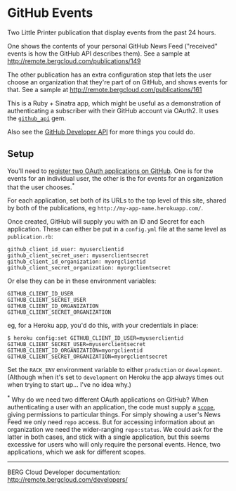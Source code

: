 # GitHub Events

Two Little Printer publication that display events from the past 24 hours. 

One shows the contents of your personal GitHub News Feed ("received" events is how the GitHub API describes them). See a sample at http://remote.bergcloud.com/publications/149

The other publication has an extra configuration step that lets the user choose an organization that they're part of on GitHub, and shows events for that. See a sample at http://remote.bergcloud.com/publications/161

This is a Ruby + Sinatra app, which might be useful as a demonstration of authenticating a subscriber with their GitHub account via OAuth2. It uses the [`github_api`](https://github.com/peter-murach/github/) gem.

Also see the [GitHub Developer API](http://developer.github.com/) for more things you could do.

## Setup

You'll need to [register two OAuth applications on GitHub](https://github.com/settings/applications/new). One is for the events for an individual user, the other is the for events for an organization that the user chooses.<sup>*</sup>

For each application, set both of its URLs to the top level of this site, shared by both of the publications, eg `http://my-app-name.herokuapp.com/`. 

Once created, GitHub will supply you with an ID and Secret for each application. These can either be put in a `config.yml` file at the same level as `publication.rb`:
 
    github_client_id_user: myuserclientid
	github_client_secret_user: myuserclientsecret
	github_client_id_organization: myorgclientid
	github_client_secret_organization: myorgclientsecret

Or else they can be in these environment variables:

    GITHUB_CLIENT_ID_USER
    GITHUB_CLIENT_SECRET_USER
    GITHUB_CLIENT_ID_ORGANIZATION
    GITHUB_CLIENT_SECRET_ORGANIZATION

eg, for a Heroku app, you'd do this, with your credentials in place:

    $ heroku config:set GITHUB_CLIENT_ID_USER=myuserclientid GITHUB_CLIENT_SECRET_USER=myuserclientsecret GITHUB_CLIENT_ID_ORGANIZATION=myorgclientid GITHUB_CLIENT_SECRET_ORGANIZATION=myorgclientsecret

Set the `RACK_ENV` environment variable to either `production` or `development`. (Although when it's set to `development` on Heroku the app always times out when trying to start up... I've no idea why.)

<sup>*</sup> Why do we need two different OAuth applications on GitHub? When authenticating a user with an application, the code must supply a [`scope`](http://developer.github.com/v3/oauth/#scopes), giving permissions to particular things. For simply showing a user's News Feed we only need `repo` access. But for accessing information about an organization we need the wider-ranging `repo:status`. We could ask for the latter in both cases, and stick with a single application, but this seems excessive for users who will only require the personal events. Hence, two applications, which we ask for different scopes.

----

BERG Cloud Developer documentation: http://remote.bergcloud.com/developers/
